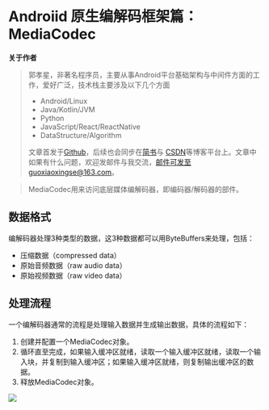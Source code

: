 # Androiid 原生编解码框架篇：MediaCodec

**关于作者**

>郭孝星，非著名程序员，主要从事Android平台基础架构与中间件方面的工作，爱好广泛，技术栈主要涉及以下几个方面
>
>- Android/Linux
>- Java/Kotlin/JVM
>- Python
>- JavaScript/React/ReactNative
>- DataStructure/Algorithm
>
>文章首发于[Github](https://github.com/guoxiaoxing)，后续也会同步在[简书](http://www.jianshu.com/users/66a47e04215b/latest_articles)与
[CSDN](http://blog.csdn.net/allenwells)等博客平台上。文章中如果有什么问题，欢迎发邮件与我交流，邮件可发至guoxiaoxingse@163.com。

>MediaCodec用来访问底层媒体编解码器，即编码器/解码器的部件。

## 数据格式

编解码器处理3种类型的数据，这3种数据都可以用ByteBuffers来处理，包括：

- 压缩数据（compressed data）
- 原始音频数据（raw audio data）
- 原始视频数据（raw video data）

## 处理流程

一个编解码器通常的流程是处理输入数据并生成输出数据，具体的流程如下：

1. 创建并配置一个MediaCodec对象。
2. 循环直至完成，如果输入缓冲区就绪，读取一个输入缓冲区就绪，读取一个输入块，并复制到输入缓冲区；如果输入缓冲区就绪，则复制输出缓冲区的数据。
3. 释放MediaCodec对象。

<img src="https://github.com/guoxiaoxing/awesome-android-video/raw/master/art/MediaCodec/02/media_codec_process_flow.png"/>